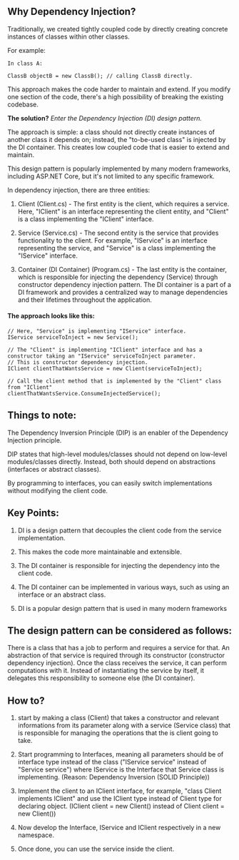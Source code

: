 ## Why Dependency Injection?

Traditionally, we created tightly coupled code by directly creating concrete instances of classes within other classes. 

For example:
 
	In class A:

	ClassB objectB = new ClassB(); // calling ClassB directly.

This approach makes the code harder to maintain and extend. If you modify one section of the code, there's a high possibility 
of breaking the existing codebase.

**The solution?** *Enter the Dependency Injection (DI) design pattern.*

The approach is simple: a class should not directly create instances of another class it depends on; instead, the "to-be-used class" 
is injected by the DI container. This creates low coupled code that is easier to extend and maintain.

This design pattern is popularly implemented by many modern frameworks, including ASP.NET Core, but it's not limited to any specific framework.

In dependency injection, there are three entities:

1. Client (Client.cs) - The first entity is the client, which requires a service. Here, "IClient" is an interface representing the client entity, 
and "Client" is a class implementing the "IClient" interface.

2. Service (Service.cs) - The second entity is the service that provides functionality to the client. For example, "IService" is an interface 
representing the service, and "Service" is a class implementing the "IService" interface.

3. Container (DI Container) (Program.cs) - The last entity is the container, which is responsible for injecting the dependency (Service) 
through constructor dependency injection pattern. The DI container is a part of a DI framework and provides a centralized 
way to manage dependencies and their lifetimes throughout the application.


#### The approach looks like this:

	// Here, "Service" is implementing "IService" interface.
	IService serviceToInject = new Service(); 

	// The "Client" is implementing "IClient" interface and has a constructor taking an "IService" serviceToInject parameter.
	// This is constructor dependency injection.
	IClient clientThatWantsService = new Client(serviceToInject); 

	// Call the client method that is implemented by the "Client" class from "IClient"
	clientThatWantsService.ConsumeInjectedService();


## Things to note: 

The Dependency Inversion Principle (DIP) is an enabler of the Dependency Injection principle.

DIP states that high-level modules/classes should not depend on low-level modules/classes directly. Instead, both should depend 
on abstractions (interfaces or abstract classes).

By programming to interfaces, you can easily switch implementations without modifying the client code.


## Key Points:

1. DI is a design pattern that decouples the client code from the service implementation.

2. This makes the code more maintainable and extensible.

3. The DI container is responsible for injecting the dependency into the client code.

4. The DI container can be implemented in various ways, such as using an interface or an abstract class.

5. DI is a popular design pattern that is used in many modern frameworks


## The design pattern can be considered as follows:

There is a class that has a job to perform and requires a service for that. An abstraction of that service is required through 
its constructor (constructor dependency injection). Once the class receives the service, it can perform computations with it. 
Instead of instantiating the service by itself, it delegates this responsibility to someone else (the DI container).


## How to?

1. start by making a class (Client) that takes a constructor and relevant informations from its parameter along with a service (Service class) that 
is responsible for managing the operations that the is client going to take.

2. Start programming to Interfaces, meaning all parameters should be of interface type instead of the class ("IService service" instead of "Service service")
where IService is the Interface that Service class is implementing. (Reason: Dependency Inversion (SOLID Principle))

3. Implement the client to an IClient interface, for example, "class Client implements IClient" and use the IClient type instead of Client type for
declaring object. (IClient client = new Client() instead of Client client = new Client())

4. Now develop the Interface, IService and IClient respectively in a new namespace.

5. Once done, you can use the service inside the client.
